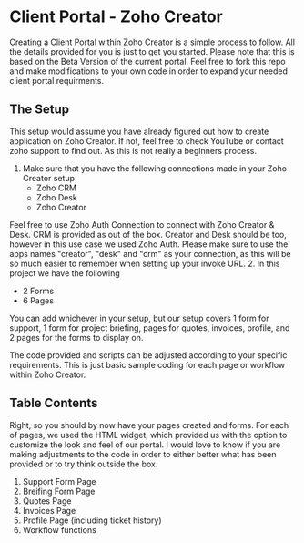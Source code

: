 # Client Portal - Zoho Creator
Creating a Client Portal within Zoho Creator is a simple process to follow. All the details provided for you is just to get you started.
Please note that this is based on the Beta Version of the current portal. Feel free to fork this repo and make modifications to your own code in order to expand your needed client portal requirments. 

## The Setup

This setup would assume you have already figured out how to create application on Zoho Creator. If not, feel free to check YouTube or contact zoho support to find out. As this is not really a beginners process.

1. Make sure that you have the following connections made in your Zoho Creator setup
   - Zoho CRM
   - Zoho Desk
   - Zoho Creator
  
Feel free to use Zoho Auth Connection to connect with Zoho Creator & Desk. CRM is provided as out of the box. Creator and Desk should be too, however in this use case we used Zoho Auth.
Please make sure to use the apps names "creator", "desk" and "crm" as your connection, as this will be so much easier to remember when setting up your invoke URL.
2. In this project we have the following
  - 2 Forms
  - 6 Pages
  
You can add whichever in your setup, but our setup covers 1 form for support, 1 form for project briefing, pages for quotes, invoices, profile, and 2 pages for the forms to display on.

The code provided and scripts can be adjusted according to your specific requirements. This is just basic sample coding for each page or workflow within Zoho Creator.

## Table Contents

Right, so you should by now have your pages created and forms. For each of pages, we used the HTML widget, which provided us with the option to customize the look and feel of our portal. I would love to know if you are making adjustments to the code in order to either better what has been provided or to try think outside the box.

1. Support Form Page
2. Breifing Form Page
3. Quotes Page
4. Invoices Page
5. Profile Page (including ticket history)
6. Workflow functions
